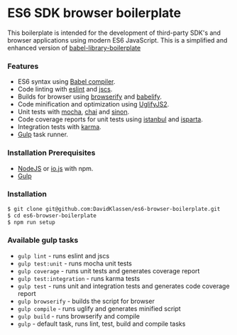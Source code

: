 # ES6 SDK browser boilerplate

This boilerplate is intended for the development of third-party SDK's and browser applications using modern ES6 JavaScript.
This is a simplified and enhanced version of [babel-library-boilerplate](https://github.com/babel/babel-library-boilerplate)

### Features
* ES6 syntax using [Babel compiler](https://babeljs.io/).
* Code linting with [eslint](http://eslint.org/) and [jscs](http://jscs.info/).
* Builds for browser using [browserify](http://browserify.org/) and [babelify](https://github.com/babel/babelify).
* Code minification and optimization using [UglifyJS2](https://github.com/mishoo/UglifyJS2).
* Unit tests with [mocha](http://mochajs.org/), [chai](http://chaijs.com/) and [sinon](http://sinonjs.org/).
* Code coverage reports for unit tests using [istanbul](https://github.com/gotwarlost/istanbul) and [isparta](https://github.com/douglasduteil/isparta).
* Integration tests with [karma](https://github.com/karma-runner/karma).
* [Gulp](http://gulpjs.com/) task runner.

### Installation Prerequisites
* [NodeJS](https://nodejs.org/download/) or [io.js](https://iojs.org/en/index.html) with npm.
* [Gulp](https://github.com/gulpjs/gulp/blob/master/docs/getting-started.md)

### Installation
```bash
$ git clone git@github.com:DavidKlassen/es6-browser-boilerplate.git
$ cd es6-browser-boilerplate
$ npm run setup
```

### Available gulp tasks
* `gulp lint` - runs eslint and jscs
* `gulp test:unit` - runs mocha unit tests
* `gulp coverage` - runs unit tests and generates coverage report
* `gulp test:integration` - runs karma tests
* `gulp test` - runs unit and integration tests and generates code coverage report
* `gulp browserify` - builds the script for browser
* `gulp compile` - runs uglify and generates minified script
* `gulp build` - runs browserify and compile
* `gulp` - default task, runs lint, test, build and compile tasks
